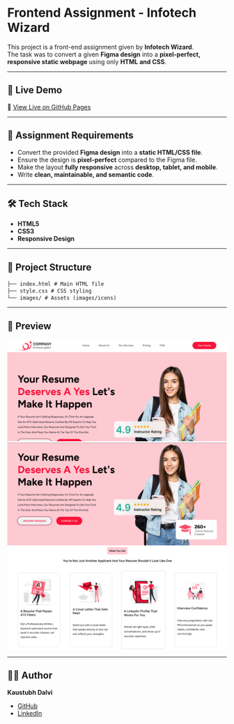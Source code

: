 # Frontend Assignment - Infotech Wizard

This project is a front-end assignment given by **Infotech Wizard**.  
The task was to convert a given **Figma design** into a **pixel-perfect, responsive static webpage** using only **HTML and CSS**.

---

## 🚀 Live Demo
🔗 [View Live on GitHub Pages](https://your-username.github.io/frontend-assignment-infotechwizard/)

---

## 📌 Assignment Requirements
- Convert the provided **Figma design** into a **static HTML/CSS file**.
- Ensure the design is **pixel-perfect** compared to the Figma file.
- Make the layout **fully responsive** across **desktop, tablet, and mobile**.
- Write **clean, maintainable, and semantic code**.

---

## 🛠️ Tech Stack
- **HTML5**
- **CSS3**
- **Responsive Design**

---

## 📂 Project Structure
```plaintext
├── index.html # Main HTML file
├── style.css # CSS styling
└── images/ # Assets (images/icons)
```

---

## 📸 Preview
![Preview Screenshot 1](images/assignment_ss_1.png)  
![Preview Screenshot 2](images/assignment_ss_2.png)  
![Preview Screenshot 3](images/assignment_ss_3.png)  

---

## 👨‍💻 Author
**Kaustubh Dalvi**  
- [GitHub](https://github.com/Kaustubh-Dalvi1001)  
- [LinkedIn](https://www.linkedin.com/in/kaustubh-dalvi-0431662a8)  